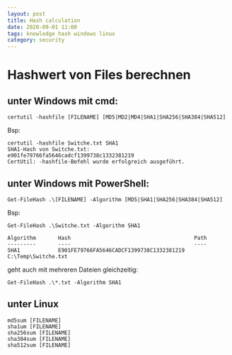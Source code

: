 ```yaml
---
layout: post
title: Hash calculation
date: 2020-09-01 11:00 
tags: knowledge hash windows linux
category: security
---
```


# Hashwert von Files berechnen

## unter Windows mit cmd:

    certutil -hashfile [FILENAME] [MD5|MD2|MD4|SHA1|SHA256|SHA384|SHA512]


Bsp:

    certutil -hashfile Switche.txt SHA1
    SHA1-Hash von Switche.txt:
    e901fe79766fa5646cadcf1399738c1332381219
    CertUtil: -hashfile-Befehl wurde erfolgreich ausgeführt.
    
## unter Windows mit PowerShell:
    Get-FileHash .\[FILENAME] -Algorithm [MD5|SHA1|SHA256|SHA384|SHA512]
    
Bsp:

    Get-FileHash .\Switche.txt -Algorithm SHA1

    Algorithm       Hash                                       Path
    ---------       ----                                       ----
    SHA1            E901FE79766FA5646CADCF1399738C1332381219   C:\Temp\Switche.txt


geht auch mit mehreren Dateien gleichzeitig:

    Get-FileHash .\*.txt -Algorithm SHA1
    
## unter Linux

    md5sum [FILENAME]
    sha1um [FILENAME]
    sha256sum [FILENAME]
    sha384sum [FILENAME]
    sha512sum [FILENAME]
